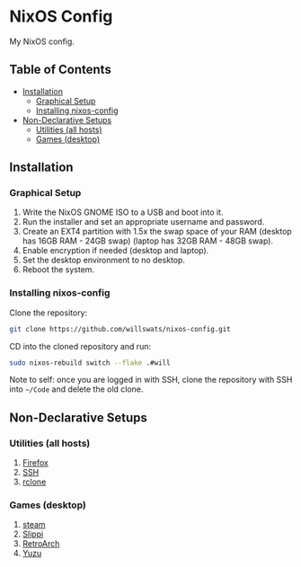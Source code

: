 # NixOS Config

My NixOS config.

## Table of Contents

- [Installation](#installation)
  - [Graphical Setup](#graphical-setup)
  - [Installing nixos-config](#installing-nixos-config)
- [Non-Declarative Setups](#non-declarative-setups)
  - [Utilities (all hosts)](#utilities-all-hosts)
  - [Games (desktop)](#games-desktop)

## Installation

### Graphical Setup

1. Write the NixOS GNOME ISO to a USB and boot into it.
2. Run the installer and set an appropriate username and password.
3. Create an EXT4 partition with 1.5x the swap space of your RAM (desktop has 16GB RAM - 24GB swap) (laptop has 32GB RAM - 48GB swap).
4. Enable encryption if needed (desktop and laptop).
5. Set the desktop environment to no desktop.
6. Reboot the system.

### Installing nixos-config

Clone the repository:

```bash
git clone https://github.com/willswats/nixos-config.git
```

CD into the cloned repository and run:

```bash
sudo nixos-rebuild switch --flake .#will
```

Note to self: once you are logged in with SSH, clone the repository with SSH into `~/Code` and delete the old clone.

## Non-Declarative Setups

### Utilities (all hosts)

1. [Firefox](./docs/utilities/firefox.md)
2. [SSH](./docs/utilities/ssh.md)
3. [rclone](./docs/utilities/rclone.md)

### Games (desktop)

1. [steam](./docs/games/steam.md)
1. [Slippi](./docs/games/slippi.md)
1. [RetroArch](./docs/games/retroarch.md)
1. [Yuzu](.edocs/games/yuzu.md)

